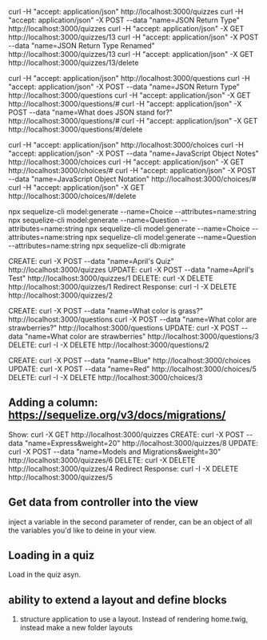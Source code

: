 curl -H "accept: application/json" http://localhost:3000/quizzes
curl -H "accept: application/json" -X POST --data "name=JSON Return Type" http://localhost:3000/quizzes
curl -H "accept: application/json" -X GET http://localhost:3000/quizzes/13
curl -H "accept: application/json" -X POST --data "name=JSON Return Type Renamed" http://localhost:3000/quizzes/13
curl -H "accept: application/json" -X GET http://localhost:3000/quizzes/13/delete

curl -H "accept: application/json" http://localhost:3000/questions
curl -H "accept: application/json" -X POST --data "name=JSON Return Type" http://localhost:3000/questions
curl -H "accept: application/json" -X GET http://localhost:3000/questions/#
curl -H "accept: application/json" -X POST --data "name=What does JSON stand for?" http://localhost:3000/questions/#
curl -H "accept: application/json" -X GET http://localhost:3000/questions/#/delete

curl -H "accept: application/json" http://localhost:3000/choices
curl -H "accept: application/json" -X POST --data "name=JavaScript Object Notes" http://localhost:3000/choices
curl -H "accept: application/json" -X GET http://localhost:3000/choices/#
curl -H "accept: application/json" -X POST --data "name=JavaScript Object Notation" http://localhost:3000/choices/#
curl -H "accept: application/json" -X GET http://localhost:3000/choices/#/delete






npx sequelize-cli model:generate --name=Choice --attributes=name:string
npx sequelize-cli model:generate --name=Question --attributes=name:string
npx sequelize-cli model:generate --name=Choice --attributes=name:string
npx sequelize-cli model:generate --name=Question --attributes=name:string
npx sequelize-cli db:migrate


CREATE: curl -X POST --data "name=April's Quiz" http://localhost:3000/quizzes
UPDATE: curl -X POST --data "name=April's Test" http://localhost:3000/quizzes/1
DELETE: curl -X DELETE http://localhost:3000/quizzes/1
Redirect Response: curl -I -X DELETE http://localhost:3000/quizzes/2


CREATE: curl -X POST --data "name=What color is grass?" http://localhost:3000/questions
curl -X POST --data "name=What color are strawberries?" http://localhost:3000/questions
UPDATE: curl -X POST --data "name=What color are strawberries" http://localhost:3000/questions/3
DELETE: curl -I -X DELETE http://localhost:3000/questions/2

CREATE: curl -X POST --data "name=Blue" http://localhost:3000/choices
UPDATE: curl -X POST --data "name=Red" http://localhost:3000/choices/5
DELETE: curl -I -X DELETE http://localhost:3000/choices/3


Adding a column: https://sequelize.org/v3/docs/migrations/
-----------------------------------------------------------
Show: curl -X GET http://localhost:3000/quizzes
CREATE: curl -X POST --data "name=Express&weight=20" http://localhost:3000/quizzes/8
UPDATE: curl -X POST --data "name=Models and Migrations&weight=30" http://localhost:3000/quizzes/6
DELETE: curl -X DELETE http://localhost:3000/quizzes/4
Redirect Response: curl -I -X DELETE http://localhost:3000/quizzes/5



## Get data from controller into the view
inject a variable in the second parameter of render, can be an object of all the variables you'd like to deine in your view.

## Loading in a quiz
Load in the quiz asyn. 

## ability to extend a layout and define blocks
1. structure application to use a layout. Instead of rendering home.twig, instead make a new folder layouts